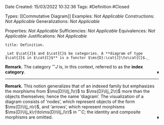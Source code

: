 <br />
<br />

Date Created: 15/03/2022 10:32:36
Tags: #Definition #Closed 

Types: [[Commutative Diagram]]
Examples: _Not Applicable_
Constructions: _Not Applicable_
Generalizations: _Not Applicable_

Properties: _Not Applicable_
Sufficiencies: _Not Applicable_
Equivalences: _Not Applicable_
Justifications: _Not Applicable_

``` ad-Definition
title: Definition.

_Let $\cat{J}$ and $\cat{C}$ be categories. A **diagram of type $\cat{J}$ in $\cat{C}$** is a functor $\ms{D}:\cat{J}\to\cat{C}$._

```

**Remark.** The category $\cat{J}$ is, in this context, referred to as the **index category**.<span style="float:right;">$\blacklozenge$</span>

---

**Remark.** This notion generalizes that of an indexed family but emphasizes the morphisms from $\ms{D}\l(j_1\r)$ to $\ms{D}\l(j_2\r)$ more than the objects themselves; hence the name $\textrm{`}$diagram$\textrm{'}$. The visualization of a diagram consists of $\textrm{`}$nodes$\textrm{'}$, which represent objects of the form $\ms{D}\l(j_n\r)$, and $\textrm{`}$arrows$\textrm{'}$, which represent morphisms $\ms{D}\l(j_k\r)\to\ms{D}\l(j_l\r)$ in $\cat{C}$; the identity and composite morphisms are omitted.<span style="float:right;">$\blacklozenge$</span>
